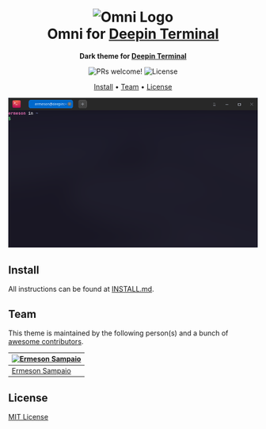<h1 align="center">
  <br>
  <img src="https://storage.googleapis.com/golden-wind/github/omni/omni.png" alt="Omni Logo" width="100">
  <br>
  Omni for <a href="https://www.deepin.org/en/original/deepin-terminal">Deepin Terminal</a>
  <br>
</h1>

<p align="center">
  <strong>Dark theme for <a href="https://www.deepin.org/en/original/deepin-terminal/">Deepin Terminal</a></strong>
</p>

<p align="center">
  <img src="https://img.shields.io/badge/PRs-welcome-%235FCC6F.svg" alt="PRs welcome!" />

  <img alt="License" src="https://img.shields.io/badge/license-MIT-%235FCC6F">
</p>

<p align="center">
  <a href="#install">Install</a> •
  <a href="#team">Team</a> •
  <a href="#license">License</a>
</p>

<p align="center">
  <img alt="Omni screnshoot for Deepin Terminal" src="./screenshot.png">
</p>

## Install

All instructions can be found at [INSTALL.md](./INSTALL.md).

## Team

This theme is maintained by the following person(s) and a bunch of [awesome contributors](https://github.com/getomni/deepin-terminal/graphs/contributors).

| [![Ermeson Sampaio](https://github.com/ermesonsampaio.png?size=100)](https://github.com/ermesonsampaio) |
| ------------------------------------------------------------------------------------------------ |
| [Ermeson Sampaio](https://github.com/ermesonsampaio)                                                   |

## License

[MIT License](./LICENSE.md)
